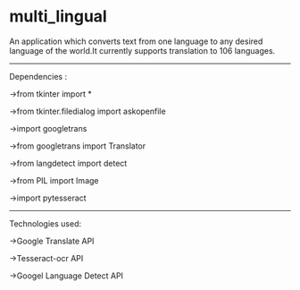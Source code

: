 # multi_lingual

An application which converts text from one language to any desired language of the world.It currently supports translation to 106 languages.

-----------------------------------------------------------------------------------------------------------------------------------------

Dependencies :

->from tkinter import *

->from tkinter.filedialog import askopenfile

->import googletrans

->from googletrans import Translator

->from langdetect import detect

->from PIL import Image

->import pytesseract

-----------------------------------------------------------------------------------------------------------------------------------------

Technologies used:

->Google Translate API

->Tesseract-ocr API

->Googel Language Detect API

